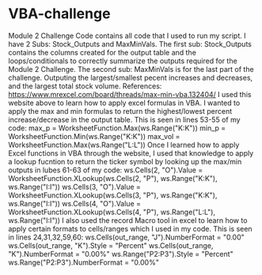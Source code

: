 # VBA-challenge
Module 2 Challenge Code contains all code that I used to run my script. I have 2 Subs: Stock_Outputs and MaxMinVals. 
The first sub: Stock_Outputs contains the columns created for the output table and the loops/conditionals to correctly summarize the outputs required for the Module 2 Challenge. 
The second sub: MaxMinVals is for the last part of the challenge. Outputing the largest/smallest pecent increases and decreases, and the largest total stock volume.
References: https://www.mrexcel.com/board/threads/max-min-vba.132404/
I used this website above to learn how to apply excel formulas in VBA. I wanted to apply the max and min formulas to return the highest/lowest percent increase/decrease in the output table. This is seen in lines 53-55 of my code:
    max_p = WorksheetFunction.Max(ws.Range("K:K"))
    min_p = WorksheetFunction.Min(ws.Range("K:K"))
    max_vol = WorksheetFunction.Max(ws.Range("L:L"))
Once I learned how to apply Excel functions in VBA through the website, I used that knowledge to apply a lookup fucntion to return the ticker symbol by looking up the max/min outputs in lubes 61-63 of my code:
    ws.Cells(2, "O").Value = WorksheetFunction.XLookup(ws.Cells(2, "P"), ws.Range("K:K"), ws.Range("I:I"))
    ws.Cells(3, "O").Value = WorksheetFunction.XLookup(ws.Cells(3, "P"), ws.Range("K:K"), ws.Range("I:I")) 
    ws.Cells(4, "O").Value = WorksheetFunction.XLookup(ws.Cells(4, "P"), ws.Range("L:L"), ws.Range("I:I"))
I also used the record Macro tool in excel to learn how to apply certain formats to cells/ranges which I used in my code. This is seen in lines 24,31,32,59,60: 
    ws.Cells(out_range, "J").NumberFormat = "0.00"
    ws.Cells(out_range, "K").Style = "Percent"
    ws.Cells(out_range, "K").NumberFormat = "0.00%"
    ws.Range("P2:P3").Style = "Percent"
    ws.Range("P2:P3").NumberFormat = "0.00%"
    
